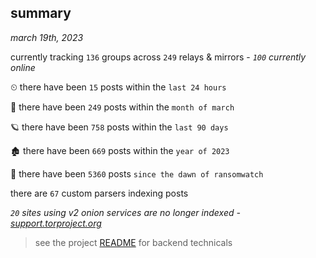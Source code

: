 
## summary
_march 19th, 2023_

currently tracking `136` groups across `249` relays & mirrors - _`100` currently online_

⏲ there have been `15` posts within the `last 24 hours`

🦈 there have been `249` posts within the `month of march`

🪐 there have been `758` posts within the `last 90 days`

🏚 there have been `669` posts within the `year of 2023`

🦕 there have been `5360` posts `since the dawn of ransomwatch`

there are `67` custom parsers indexing posts

_`20` sites using v2 onion services are no longer indexed - [support.torproject.org](https://support.torproject.org/onionservices/v2-deprecation/)_

> see the project [README](https://github.com/joshhighet/ransomwatch#ransomwatch--) for backend technicals
